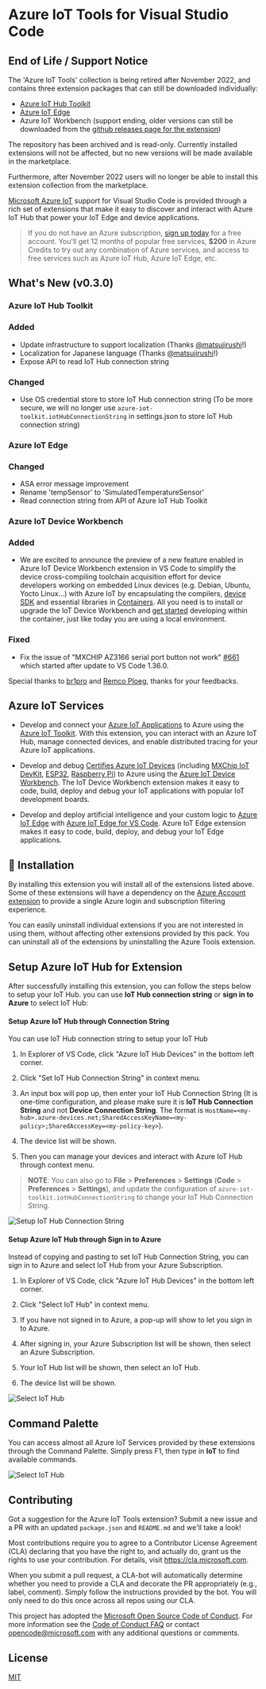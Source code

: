 # Azure IoT Tools for Visual Studio Code

## **End of Life / Support Notice**

The 'Azure IoT Tools' collection is being retired after November 2022, and
contains three extension packages that can still be downloaded individually:

-   [Azure IoT Hub Toolkit](https://marketplace.visualstudio.com/items?itemName=vsciot-vscode.azure-iot-toolkit)
-   [Azure IoT Edge](https://marketplace.visualstudio.com/items?itemName=vsciot-vscode.azure-iot-edge)
-   Azure IoT Workbench (support ending, older versions can still be downloaded
    from the
    [github releases page for the extension](https://github.com/microsoft/vscode-iot-workbench/releases))

The repository has been archived and is read-only. Currently installed
extensions will not be affected, but no new versions will be made available in
the marketplace.

Furthermore, after November 2022 users will no longer be able to install this
extension collection from the marketplace.

[Microsoft Azure IoT](https://azure.microsoft.com/en-us/overview/iot/) support
for Visual Studio Code is provided through a rich set of extensions that make it
easy to discover and interact with Azure IoT Hub that power your IoT Edge and
device applications.

> If you do not have an Azure subscription,
> [sign up today](https://azure.microsoft.com/en-us/free/?b=16.48) for a free
> account. You'll get 12 months of popular free services, **$200** in Azure
> Credits to try out any combination of Azure services, and access to free
> services such as Azure IoT Hub, Azure IoT Edge, etc.

## What's New (v0.3.0)

### Azure IoT Hub Toolkit

### Added

-   Update infrastructure to support localization (Thanks
    [@matsujirushi](https://github.com/matsujirushi)!)
-   Localization for Japanese language (Thanks
    [@matsujirushi](https://github.com/matsujirushi)!)
-   Expose API to read IoT Hub connection string

### Changed

-   Use OS credential store to store IoT Hub connection string (To be more
    secure, we will no longer use `azure-iot-toolkit.iotHubConnectionString` in
    settings.json to store IoT Hub connection string)

### Azure IoT Edge

### Changed

-   ASA error message improvement
-   Rename 'tempSensor' to 'SimulatedTemperatureSensor'
-   Read connection string from API of Azure IoT Hub Toolkit

### Azure IoT Device Workbench

### Added

-   We are excited to announce the preview of a new feature enabled in Azure IoT
    Device Workbench extension in VS Code to simplify the device cross-compiling
    toolchain acquisition effort for device developers working on embedded Linux
    devices (e.g. Debian, Ubuntu, Yocto Linux…) with Azure IoT by encapsulating
    the compilers, [device SDK](https://github.com/Azure/azure-iot-sdk-c) and
    essential libraries in
    [Containers](https://www.docker.com/resources/what-container). All you need
    is to install or upgrade the IoT Device Workbench and
    [get started](https://github.com/microsoft/vscode-iot-workbench/tree/containerized-toolchain-readme)
    developing within the container, just like today you are using a local
    environment.

### Fixed

-   Fix the issue of "MXCHIP AZ3166 serial port button not work"
    [#661](https://github.com/microsoft/vscode-iot-workbench/issues/661) which
    started after update to VS Code 1.36.0.

Special thanks to [br1pro](https://github.com/br1pro) and
[Remco Ploeg](https://github.com/rploeg), thanks for your feedbacks.

## Azure IoT Services

-   Develop and connect your
    [Azure IoT Applications](https://azure.microsoft.com/en-us/overview/iot/) to
    Azure using the
    [Azure IoT Toolkit](https://marketplace.visualstudio.com/items?itemName=vsciot-vscode.azure-iot-toolkit).
    With this extension, you can interact with an Azure IoT Hub, manage
    connected devices, and enable distributed tracing for your Azure IoT
    applications.

-   Develop and debug
    [Certifies Azure IoT Devices](https://catalog.azureiotsolutions.com/alldevices)
    (including [MXChip IoT DevKit](http://www.mxchip.com/az3166),
    [ESP32](https://catalog.azureiotsolutions.com/details?title=ESP32_DevKitC&source=all-devices-page),
    [Raspberry Pi](https://www.adafruit.com/category/288)) to Azure using the
    [Azure IoT Device Workbench](https://marketplace.visualstudio.com/items?itemName=vsciot-vscode.vscode-iot-workbench).
    The IoT Device Workbench extension makes it easy to code, build, deploy and
    debug your IoT applications with popular IoT development boards.

-   Develop and deploy artificial intelligence and your custom logic to
    [Azure IoT Edge](https://azure.microsoft.com/en-us/services/iot-edge/) with
    [Azure IoT Edge for VS Code](https://marketplace.visualstudio.com/items?itemName=vsciot-vscode.azure-iot-edge).
    Azure IoT Edge extension makes it easy to code, build, deploy, and debug
    your IoT Edge applications.

## 🚀 Installation

By installing this extension you will install all of the extensions listed
above. Some of these extensions will have a dependency on the
[Azure Account extension](https://marketplace.visualstudio.com/items?itemName=ms-vscode.azure-account)
to provide a single Azure login and subscription filtering experience.

You can easily uninstall individual extensions if you are not interested in
using them, without affecting other extensions provided by this pack. You can
uninstall all of the extensions by uninstalling the Azure Tools extension.

## Setup Azure IoT Hub for Extension

After successfully installing this extension, you can follow the steps below to
setup your IoT Hub. you can use **IoT Hub connection string** or **sign in to
Azure** to select IoT Hub:

#### Setup Azure IoT Hub through Connection String

You can use IoT Hub connection string to setup your IoT Hub

1. In Explorer of VS Code, click "Azure IoT Hub Devices" in the bottom left
   corner.

2. Click "Set IoT Hub Connection String" in context menu.

3. An input box will pop up, then enter your IoT Hub Connection String (It is
   one-time configuration, and please make sure it is **IoT Hub Connection
   String** and not **Device Connection String**. The format is
   `HostName=<my-hub>.azure-devices.net;SharedAccessKeyName=<my-policy>;SharedAccessKey=<my-policy-key>`).

4. The device list will be shown.

5. Then you can manage your devices and interact with Azure IoT Hub through
   context menu.

> **NOTE**: You can also go to **File** > **Preferences** > **Settings**
> (**Code** > **Preferences** > **Settings**), and update the configuration of
> `azure-iot-toolkit.iotHubConnectionString` to change your IoT Hub Connection
> String.

![Setup IoT Hub Connection String](images/setup-iothub-connection-string.gif)

#### Setup Azure IoT Hub through Sign in to Azure

Instead of copying and pasting to set IoT Hub Connection String, you can sign in
to Azure and select IoT Hub from your Azure Subscription.

1. In Explorer of VS Code, click "Azure IoT Hub Devices" in the bottom left
   corner.

2. Click "Select IoT Hub" in context menu.

3. If you have not signed in to Azure, a pop-up will show to let you sign in to
   Azure.

4. After signing in, your Azure Subscription list will be shown, then select an
   Azure Subscription.

5. Your IoT Hub list will be shown, then select an IoT Hub.

6. The device list will be shown.

![Select IoT Hub](images/select-iothub.gif)

## Command Palette

You can access almost all Azure IoT Services provided by these extensions
through the Command Palette. Simply press F1, then type in **IoT** to find
available commands.

![Select IoT Hub](images/command-palette.png)

## Contributing

Got a suggestion for the Azure IoT Tools extension? Submit a new issue and a PR
with an updated `package.json` and `README.md` and we'll take a look!

Most contributions require you to agree to a Contributor License Agreement (CLA)
declaring that you have the right to, and actually do, grant us the rights to
use your contribution. For details, visit https://cla.microsoft.com.

When you submit a pull request, a CLA-bot will automatically determine whether
you need to provide a CLA and decorate the PR appropriately (e.g., label,
comment). Simply follow the instructions provided by the bot. You will only need
to do this once across all repos using our CLA.

This project has adopted the
[Microsoft Open Source Code of Conduct](https://opensource.microsoft.com/codeofconduct/).
For more information see the
[Code of Conduct FAQ](https://opensource.microsoft.com/codeofconduct/faq/) or
contact [opencode@microsoft.com](mailto:opencode@microsoft.com) with any
additional questions or comments.

## License

[MIT](LICENSE)
